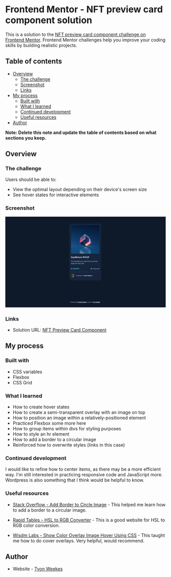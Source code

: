 # Frontend Mentor - NFT preview card component solution

This is a solution to the [NFT preview card component challenge on Frontend Mentor](https://www.frontendmentor.io/challenges/nft-preview-card-component-SbdUL_w0U). Frontend Mentor challenges help you improve your coding skills by building realistic projects. 

## Table of contents

- [Overview](#overview)
  - [The challenge](#the-challenge)
  - [Screenshot](#screenshot)
  - [Links](#links)
- [My process](#my-process)
  - [Built with](#built-with)
  - [What I learned](#what-i-learned)
  - [Continued development](#continued-development)
  - [Useful resources](#useful-resources)
- [Author](#author)

**Note: Delete this note and update the table of contents based on what sections you keep.**

## Overview

### The challenge

Users should be able to:

- View the optimal layout depending on their device's screen size
- See hover states for interactive elements

### Screenshot

![](./screenshot.png)

### Links

- Solution URL: [NFT Preview Card Component](https://your-solution-url.com)

## My process

### Built with

- CSS variables
- Flexbox
- CSS Grid

### What I learned

- How to create hover states
- How to create a semi-transparent overlay with an image on top
- How to position an image within a relatively-positioned element
- Practiced Flexbox some more here
- How to group items within divs for styling purposes
- How to style an hr element
- How to add a border to a circular image
- Reinforced how to overwrite styles (links in this case)

### Continued development

I would like to refine how to center items, as there may be a more efficient way. I'm still interested in practicing responsive code and JavaScript more. Wordpress is also something that I think would be helpful to know.

### Useful resources

- [Stack Overflow - Add Border to Circle Image](https://stackoverflow.com/questions/16310985/add-border-to-circle-image) - This helped me learn how to add a border to a circular image.

- [Rapid Tables - HSL to RGB Converter](https://www.rapidtables.com/convert/color/hsl-to-rgb.html) - This is a good website for HSL to RGB color conversion.

- [Wisdm Labs - Show Color Overlay Image Hover Using CSS](https://wisdmlabs.com/blog/show-color-overlay-image-hover-using-css/) - This taught me how to do cover overlays. Very helpful, would recommend.

## Author

- Website - [Tyon Weekes](https://www.tyonweekes.com)
